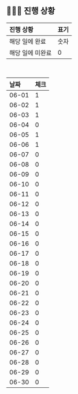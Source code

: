 ## 🧑🏻‍💻 진행 상황

| 진행 상황            | 표기  |
|:-----------------|:----|
| 해당 일에 완료      | 숫자   |
| 해당 일에 미완료    | 0   |



<br>

| 날짜  | 체크 |
|:------|:----|
| 06-01 | 1 |
| 06-02 | 1 |
| 06-03 | 1 |
| 06-04 | 0 |
| 06-05 | 1 |
| 06-06 | 1 |
| 06-07 | 0 |
| 06-08 | 0 |
| 06-09 | 0 |
| 06-10 | 0 |
| 06-11 | 0 |
| 06-12 | 0 |
| 06-13 | 0 |
| 06-14 | 0 |
| 06-15 | 0 |
| 06-16 | 0 |
| 06-17 | 0 |
| 06-18 | 0 |
| 06-19 | 0 |
| 06-20 | 0 |
| 06-21 | 0 |
| 06-22 | 0 |
| 06-23 | 0 |
| 06-24 | 0 |
| 06-25 | 0 |
| 06-26 | 0 |
| 06-27 | 0 |
| 06-28 | 0 |
| 06-29 | 0 |
| 06-30 | 0 |
